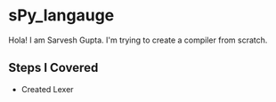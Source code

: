 # sPy_langauge
Hola!
I am Sarvesh Gupta. I'm trying to create a compiler from scratch. 
## Steps I Covered
- Created Lexer
